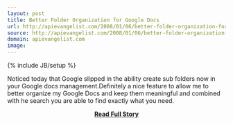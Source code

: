 ```yaml
---
layout: post
title: Better Folder Organization for Google Docs
url: http://apievangelist.com/2008/01/06/better-folder-organization-for-google-docs/
source: http://apievangelist.com/2008/01/06/better-folder-organization-for-google-docs/
domain: apievangelist.com
image: 
---
```

{% include JB/setup %}<p>Noticed today that Google slipped in the ability create sub folders now in your Google docs management.Definitely a nice feature to allow me to better organize my Google Docs and keep them meaningful and combined with he search you are able to find exactly what  you need.</p>
<center><p><a href="http://apievangelist.com/2008/01/06/better-folder-organization-for-google-docs/" style='padding:25px; font-sze:18px; font-weight: bold;'>Read Full Story</a></p></center>
